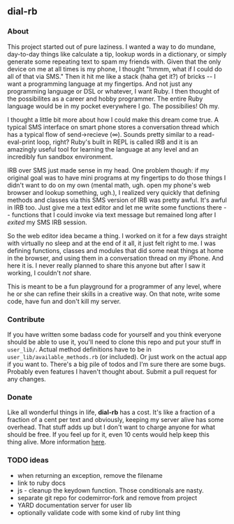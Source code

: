 ## dial-rb

### About

This project started out of pure laziness. I wanted a way to do mundane, day-to-day things like
calculate a tip, lookup words in a dictionary, or simply generate some repeating text to spam 
my friends with. Given that the only device on me at all times is my phone, I thought "hmmm, what
if I could do all of that via SMS." Then it hit me like a stack (haha get it?) of bricks -- I want
a programming language at my fingertips. And not just any programming language or DSL or whatever, 
I want Ruby. I then thought of the possibilites as a career and hobby programmer. The entire Ruby
language would be in my pocket everywhere I go. The possibilies! Oh my.

I thought a little bit more about how I could make this dream come true. A typical SMS interface
on smart phone stores a conversation thread which has a typical flow of send->recieve (∞). Sounds 
pretty similar to a read-eval-print loop, right? Ruby's built in REPL is called IRB and it is 
an amazingly useful tool for learning the language at any level and an incredibly fun sandbox environment.

IRB over SMS just made sense in my head. One problem though: if my original goal was to have mini
programs at my fingertips to do those things I didn't want to do on my own (mental math, ugh. open 
my phone's web browser and lookup something, ugh.), I realized very quickly that defining methods
and classes via this SMS version of IRB was pretty awful. It's awful in IRB too. Just give me a 
text editor and let me write some functions there -- functions that I could invoke via text message 
but remained long after I *exited* my SMS IRB session. 

So the web editor idea became a thing. I worked on it for a few days straight with virtually no 
sleep and at the end of it all, it just felt right to me. I was defining functions, classes and 
modules that did some neat things at home in the browser, and using them in a conversation thread on my 
iPhone. And here it is. I never really planned to share this anyone but after I saw it working, I 
couldn't *not* share. 

This is meant to be a fun playground for a programmer of any level, where he or she can refine their 
skills in a creative way. On that note, write some code, have fun and don't kill my server.

### Contribute

If you have written some badass code for yourself and you think everyone should be able to use it, 
you'll need to clone this repo and put your stuff in `user_lib/`. Actual method definitions have to 
be in `user_lib/available_methods.rb` (or included). Or just work on the actual app if you want to. 
There's a big pile of todos and I'm sure there are some bugs. Probably even features I haven't thought 
about. Submit a pull request for any changes.

### Donate

Like all wonderful things in life, **dial-rb** has a cost. It's like a fraction of a fraction of a cent 
per text and obviously, keeping my server alive has some overhead. That stuff adds up but I don't want 
to charge anyone for what should be free. If you feel up for it, even 10 cents would help keep this  
thing alive. More information [here](https://www.gittip.com/jguest/).

### TODO ideas
* when returning an exception, remove the filename
* link to ruby docs
* js - cleanup the keydown function. Those conditionals are nasty.
* separate git repo for codemirror-fork and remove from project
* YARD documentation server for user lib
* optionally validate code with some kind of ruby lint thing
